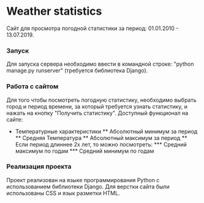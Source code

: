 **Weather statistics** 
=====================
Сайт для просмотра погодной статистики за период: 01.01.2010 - 13.07.2019.
### Запуск
Для запуска сервера необходимо ввести в командной строке: "python manage.py runserver" (требуется библиотека Django).
### Работа с сайтом
Для того чтобы посмотреть погодную статистику, необходимо выбрать город и период времени, за который требуется узнать статистику, и нажать на кнопку "Получить статистику".
Доступный функционал на сайте:
* Температурные характеристики
** Абсолютный минимум за период
** Средняя Температура
** Абсолютный максимум за период
** Если период длиннее 2х лет, то можно посмотреть:
*** Средний максимум по годам
*** Средний минимум по годам
### Реализация проекта
Проект реализован на языке программирования Python с использованием библиотеки Django. Для верстки сайта были использованы CSS и язык разметки HTML.
